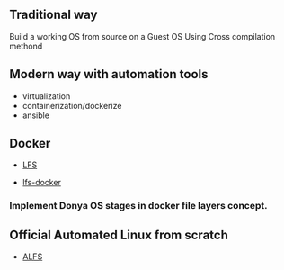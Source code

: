 ## Traditional way

Build a working OS from source on a Guest OS 
Using Cross compilation methond

## Modern way with automation tools 

* virtualization
* containerization/dockerize
* ansible

## Docker

* [LFS](https://github.com/reinterpretcat/lfs)

* [lfs-docker](https://github.com/0rland/lfs-docker)

### Implement Donya OS stages in docker file layers concept.



## Official Automated Linux from scratch

* [ALFS](https://github.com/automate-lfs/jhalfs)

